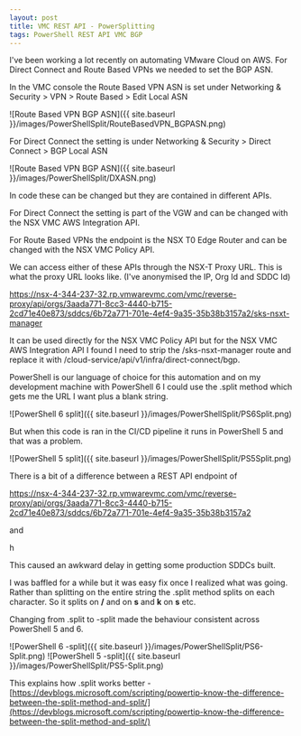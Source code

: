 ```yaml
---
layout: post
title: VMC REST API - PowerSplitting
tags: PowerShell REST API VMC BGP
---
```


I've been working a lot recently on automating VMware Cloud on AWS. For Direct Connect and Route Based VPNs we needed to set the BGP ASN.

In the VMC console the Route Based VPN ASN is set under Networking & Security > VPN > Route Based > Edit Local ASN

![Route Based VPN BGP ASN]({{ site.baseurl }}/images/PowerShellSplit/RouteBasedVPN_BGPASN.png)

For Direct Connect the setting is under Networking & Security > Direct Connect > BGP Local ASN

![Route Based VPN BGP ASN]({{ site.baseurl }}/images/PowerShellSplit/DXASN.png)

In code these can be changed but they are contained in different APIs.

For Direct Connect the setting is part of the VGW and can be changed with the NSX VMC AWS Integration API.

For Route Based VPNs the endpoint is the NSX T0 Edge Router and can be changed with the NSX VMC Policy API.

We can access either of these APIs through the NSX-T Proxy URL.
This is what the proxy URL looks like. (I've anonymised the IP, Org Id and SDDC Id)

https://nsx-4-344-237-32.rp.vmwarevmc.com/vmc/reverse-proxy/api/orgs/3aada771-8cc3-4440-b715-2cd71e40e873/sddcs/6b72a771-701e-4ef4-9a35-35b38b3157a2/sks-nsxt-manager

It can be used directly for the NSX VMC Policy API but for the NSX VMC AWS Integration API I found I need to strip the /sks-nsxt-manager route and replace it with /cloud-service/api/v1/infra/direct-connect/bgp.

PowerShell is our language of choice for this automation and on my development machine with PowerShell 6 I could use the .split method which gets me the URL I want plus a blank string.

![PowerShell 6 split]({{ site.baseurl }}/images/PowerShellSplit/PS6Split.png)

But when this code is ran in the CI/CD pipeline it runs in PowerShell 5 and that was a problem.

![PowerShell 5 split]({{ site.baseurl }}/images/PowerShellSplit/PS5Split.png)

There is a bit of a difference between a REST API endpoint of

https://nsx-4-344-237-32.rp.vmwarevmc.com/vmc/reverse-proxy/api/orgs/3aada771-8cc3-4440-b715-2cd71e40e873/sddcs/6b72a771-701e-4ef4-9a35-35b38b3157a2 

and 

h

This caused an awkward delay in getting some production SDDCs built.

I was baffled for a while but it was easy fix once I realized what was going.
Rather than splitting on the entire string the .split method splits on each character. So it splits on **/** and on **s** and **k** on **s** etc.

Changing from .split to -split made the behaviour consistent across PowerShell 5 and 6.

![PowerShell 6 -split]({{ site.baseurl }}/images/PowerShellSplit/PS6-Split.png)
![PowerShell 5 -split]({{ site.baseurl }}/images/PowerShellSplit/PS5-Split.png)

This explains how .split works better - [https://devblogs.microsoft.com/scripting/powertip-know-the-difference-between-the-split-method-and-split/](https://devblogs.microsoft.com/scripting/powertip-know-the-difference-between-the-split-method-and-split/)

